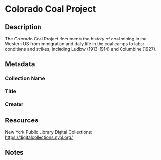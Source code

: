 # Colorado Coal Project
## Description

The Colorado Coal Project documents the history of coal mining in the Western US from immigration and daily life in the coal camps to labor conditions and strikes, including Ludlow (1913-1914) and Columbine (1927).

## Metadata

### Collection Name

### Title

### Creator

## Resources

New York Public Library Digital Collections: https://digitalcollections.nypl.org/

## Notes

 
